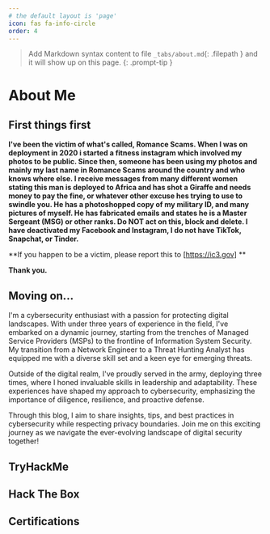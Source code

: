 ```yaml
---
# the default layout is 'page'
icon: fas fa-info-circle
order: 4
---
```


> Add Markdown syntax content to file `_tabs/about.md`{: .filepath } and it will show up on this page.
{: .prompt-tip }

# About Me

## First things first

**I've been the victim of what's called, Romance Scams. When I was on deployment in 2020 i started a fitness instagram which involved my photos to be public. Since then, someone has been using my photos and mainly my last name in Romance Scams around the country and who knows where else. I receive messages from many different women stating this man is deployed to Africa and has shot a Giraffe and needs money to pay the fine, or whatever other excuse hes trying to use to swindle you. He has a photoshopped copy of my military ID, and many pictures of myself. He has fabricated emails and states he is a Master Sergeant (MSG) or other ranks. Do NOT act on this, block and delete. I have deactivated my Facebook and Instagram, I do not have TikTok, Snapchat, or Tinder.**


**If you happen to be a victim, please report this to [https://ic3.gov] **

**Thank you.**

## Moving on...

I'm a cybersecurity enthusiast with a passion for protecting digital landscapes. With under three years of experience in the field, I've embarked on a dynamic journey, starting from the trenches of Managed Service Providers (MSPs) to the frontline of Information System Security. My transition from a Network Engineer to a Threat Hunting Analyst has equipped me with a diverse skill set and a keen eye for emerging threats.

Outside of the digital realm, I've proudly served in the army, deploying three times, where I honed invaluable skills in leadership and adaptability. These experiences have shaped my approach to cybersecurity, emphasizing the importance of diligence, resilience, and proactive defense.

Through this blog, I aim to share insights, tips, and best practices in cybersecurity while respecting privacy boundaries. Join me on this exciting journey as we navigate the ever-evolving landscape of digital security together!

## TryHackMe

 <script src="https://tryhackme.com/badge/738080"></script>

## Hack The Box


## Certifications

<div data-iframe-width="150" data-iframe-height="270" data-share-badge-id="0b994760-cc84-408f-a630-89f89fe3143d" data-share-badge-host="https://www.credly.com"></div>
<script type="text/javascript" async src="https://cdn.credly.com/assets/utilities/embed.js"></script>

<div data-iframe-width="150" data-iframe-height="270" data-share-badge-id="36c53f37-46da-49c5-bd7b-c041af1eb126" data-share-badge-host="https://www.credly.com"></div>
<script type="text/javascript" async src="https://cdn.credly.com/assets/utilities/embed.js"></script>

<div data-iframe-width="150" data-iframe-height="270" data-share-badge-id="4ba6b31a-1d2f-431c-8172-46eb6bc50fdb" data-share-badge-host="https://www.credly.com"></div>
<script type="text/javascript" async src="https://cdn.credly.com/assets/utilities/embed.js"></script>

<div data-iframe-width="150" data-iframe-height="270" data-share-badge-id="521bf739-a79e-435c-af64-cc6b26ca8748" data-share-badge-host="https://www.credly.com"></div>
<script type="text/javascript" async src="https://cdn.credly.com/assets/utilities/embed.js"></script>

<div data-iframe-width="150" data-iframe-height="270" data-share-badge-id="4a0c8b8b-8f47-4362-bdfd-feb854c311d8" data-share-badge-host="https://www.credly.com"></div>
<script type="text/javascript" async src="https://cdn.credly.com/assets/utilities/embed.js"></script>

<div data-iframe-width="150" data-iframe-height="270" data-share-badge-id="310b6198-3bb6-4500-a43a-84b39a3ac08b" data-share-badge-host="https://www.credly.com"></div>
<script type="text/javascript" async src="https://cdn.credly.com/assets/utilities/embed.js"></script>
